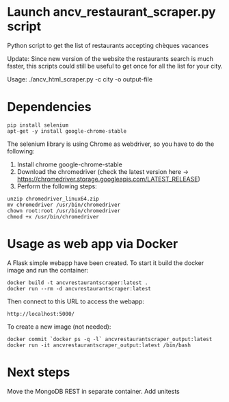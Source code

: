 # Launch ancv_restaurant_scraper.py script
Python script to get the list of restaurants accepting chèques vacances

Update: Since new version of the website the restaurants search is much faster, this scripts could still be useful to get once for all the list for your city.

Usage: ./ancv_html_scraper.py -c city -o output-file

# Dependencies
```
pip install selenium
apt-get -y install google-chrome-stable
```
The selenium library is using Chrome as webdriver, so you have to do the following:

1) Install chrome google-chrome-stable
2) Download the chromedriver (check the latest version here -> https://chromedriver.storage.googleapis.com/LATEST_RELEASE)
3) Perform the following steps:

```
unzip chromedriver_linux64.zip 
mv chromedriver /usr/bin/chromedriver
chown root:root /usr/bin/chromedriver
chmod +x /usr/bin/chromedriver
```
  
# Usage as web app via Docker

A Flask simple webapp have been created. To start it build the docker image and run the container:

```
docker build -t ancvrestaurantscraper:latest .
docker run --rm -d ancvrestaurantscraper:latest
```
Then connect to this URL to access the webapp:
```
http://localhost:5000/
```

To create a new image (not needed):

```
docker commit `docker ps -q -l` ancvrestaurantscraper_output:latest
docker run -it ancvrestaurantscraper_output:latest /bin/bash
```

# Next steps

Move the MongoDB REST in separate container.
Add unitests